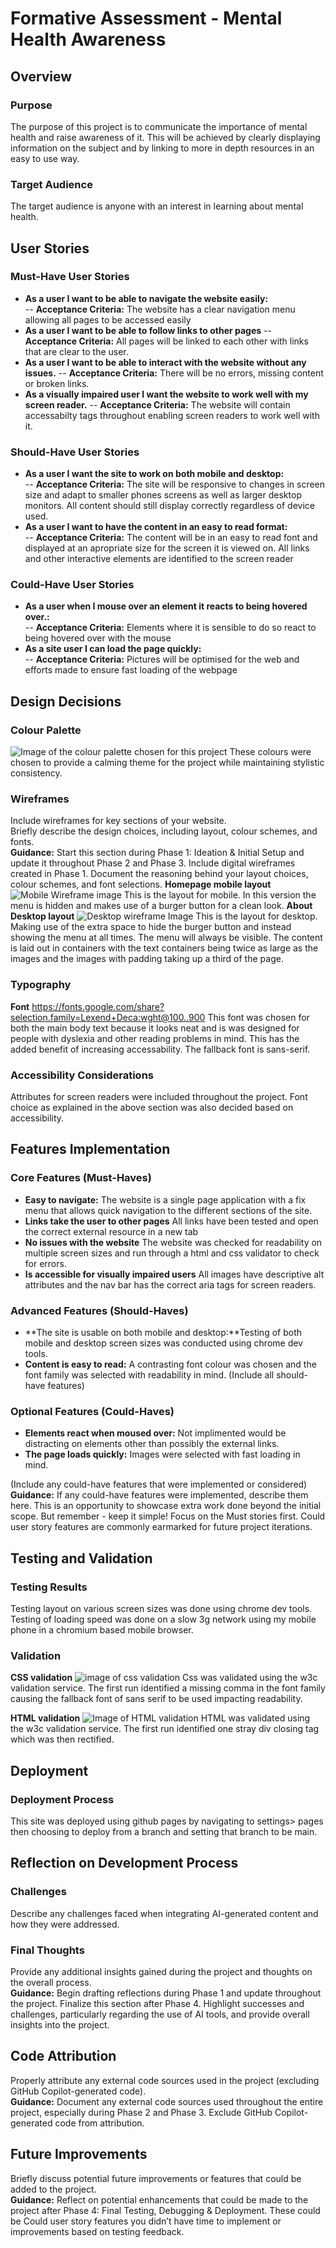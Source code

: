 # Formative Assessment - Mental Health Awareness

## Overview

### Purpose
The purpose of this project is to communicate the importance of mental health and raise awareness of it. This will be achieved by clearly displaying information on the subject and by linking to more in depth resources in an easy to use way.

### Target Audience
The target audience is anyone with an interest in learning about mental health.

## User Stories

### Must-Have User Stories
- **As a user I want to be able to navigate the website easily:**   
--  **Acceptance Criteria:** The website has a clear navigation menu allowing all pages to be accessed easily
-  **As a user I want to be able to follow links to other pages**
--  **Acceptance Criteria:** All pages will be linked to each other with links that are clear to the user.
-  **As a user I want to be able to interact with the website without any issues.**
--  **Acceptance Criteria:** There will be no errors, missing content or broken links.
-  **As a visually impaired user I want the website to work well with my screen reader.**
--  **Acceptance Criteria:** The website will contain accessabilty tags throughout enabling screen readers to work well with it.


### Should-Have User Stories
- **As a user I want the site to work on both mobile and desktop:**  
--  **Acceptance Criteria:** The site will be responsive to changes in screen size and adapt to smaller phones screens as well as larger desktop monitors. All content should still display correctly regardless of device used.
- **As a user I want to have the content in an easy to read format:**   
--  **Acceptance Criteria:** The content will be in an easy to read font and displayed at an apropriate size for the screen it is viewed on. All links and other interactive elements are identified to the screen reader


### Could-Have User Stories
- **As a user when I mouse over an element it reacts to being hovered over.:**   
--  **Acceptance Criteria:** Elements where it is sensible to do so react to being hovered over with the mouse
- **As a site user I can load the page quickly:**   
--  **Acceptance Criteria:** Pictures will be optimised for the web and efforts made to ensure fast loading of the webpage


## Design Decisions

### Colour Palette
![Image of the colour palette chosen for this project](assets/Wireframes/ColourPalette.png)
These colours were chosen to provide a calming theme for the project while maintaining stylistic consistency.

### Wireframes
Include wireframes for key sections of your website.  
Briefly describe the design choices, including layout, colour schemes, and fonts.  
**Guidance:** Start this section during Phase 1: Ideation & Initial Setup and update it throughout Phase 2 and Phase 3. Include digital wireframes created in Phase 1. Document the reasoning behind your layout choices, colour schemes, and font selections.
**Homepage mobile layout**
![Mobile Wireframe image](assets/Wireframes/mobileWireframe.png)
This is the layout for mobile. In this version the menu is hidden and makes use of a burger button for a clean look.
**About Desktop layout**
![Desktop wireframe Image](assets/Wireframes/DesktopWireframeAbout.png)
This is the layout for desktop. Making use of the extra space to hide the burger button and instead showing the menu at all times. The menu will always be visible. The content is laid out in containers with the text containers being twice as large as the images and the images with padding taking up a third of the page.

### Typography
**Font**
https://fonts.google.com/share?selection.family=Lexend+Deca:wght@100..900
This font was chosen for both the main body text because it looks neat and is was designed for people with dyslexia and other reading problems in mind. This has the added benefit of increasing accessability. The fallback font is sans-serif. 

### Accessibility Considerations
Attributes for screen readers were included throughout the project. Font choice as explained in the above section was also decided based on accessibility.

## Features Implementation

### Core Features (Must-Haves)
- **Easy to navigate:** The website is a single page application with a fix menu that allows quick navigation to the different sections of the site.
- **Links take the user to other pages** All links have been tested and open the correct external resource in a new tab
- **No issues with the website** The website was checked for readability on multiple screen sizes and run through a html and css validator to check for errors.
- **Is accessible for visually impaired users** All images have descriptive alt attributes and the nav bar has the correct aria tags for screen readers.

### Advanced Features (Should-Haves)
- **The site is usable on both mobile and desktop:**Testing of both mobile and desktop screen sizes was conducted using chrome dev tools.
- **Content is easy to read:** A contrasting font colour was chosen and the font family was selected with readability in mind.
(Include all should-have features)  

### Optional Features (Could-Haves)
- **Elements react when moused over:** Not implimented would be distracting on elements other than possibly the external links.
- **The page loads quickly:** Images were selected with fast loading in mind. 

(Include any could-have features that were implemented or considered)  
**Guidance:** If any could-have features were implemented, describe them here. This is an opportunity to showcase extra work done beyond the initial scope. But remember - keep it simple! Focus on the Must stories first. Could user story features are commonly earmarked for future project iterations.


## Testing and Validation

### Testing Results
Testing layout on various screen sizes was done using chrome dev tools. Testing of loading speed was done on a slow 3g network using my mobile phone in a chromium based mobile browser.

### Validation
**CSS validation**
![image of css validation](/assets/Wireframes/css%20validator.png)
Css was validated using the w3c validation service. The first run identified a missing comma in the font family causing the fallback font of sans serif to be used impacting readability.


**HTML validation**
![Image of HTML validation](/assets/Wireframes/html-validator.png)
HTML was validated using the w3c validation service. The first run identified one stray div closing tag which was then rectified.

## Deployment

### Deployment Process
This site was deployed using github pages by navigating to settings> pages then choosing to deploy from a branch and setting that branch to be main. 

## Reflection on Development Process


### Challenges
Describe any challenges faced when integrating AI-generated content and how they were addressed.

### Final Thoughts
Provide any additional insights gained during the project and thoughts on the overall process.  
**Guidance:** Begin drafting reflections during Phase 1 and update throughout the project. Finalize this section after Phase 4. Highlight successes and challenges, particularly regarding the use of AI tools, and provide overall insights into the project.

## Code Attribution
Properly attribute any external code sources used in the project (excluding GitHub Copilot-generated code).  
**Guidance:** Document any external code sources used throughout the entire project, especially during Phase 2 and Phase 3. Exclude GitHub Copilot-generated code from attribution.

## Future Improvements
Briefly discuss potential future improvements or features that could be added to the project.  
**Guidance:** Reflect on potential enhancements that could be made to the project after Phase 4: Final Testing, Debugging & Deployment. These could be Could user story features you didn’t have time to implement or improvements based on testing feedback.